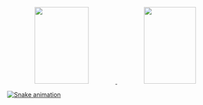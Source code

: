 <div align="center">
  <a href="https://github.com/davi-takayama">
  <img height="180em" width="50%" src="https://github-readme-stats.vercel.app/api?username=davi-takayama&show_icons=true&theme=material-palenight&include_all_commits=true&count_private=true"/>
  <img height="180em" width="49%" src="https://github-readme-stats.vercel.app/api/top-langs/?username=davi-takayama&layout=compact&langs_count=7&theme=material-palenight"/>
</div>

  
  ![Snake animation](https://github.com/davi-takayama/davi-takayama/blob/output/github-contribution-grid-snake.gif)
